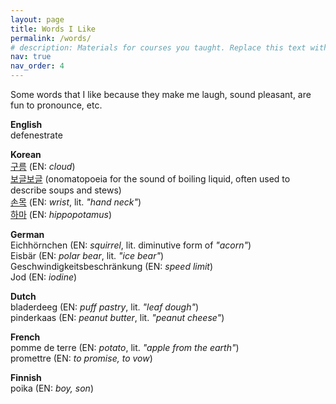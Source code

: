 ```yaml
---
layout: page
title: Words I Like
permalink: /words/
# description: Materials for courses you taught. Replace this text with your description.
nav: true
nav_order: 4
---
```


Some words that I like because they make me laugh, sound pleasant, are fun to pronounce, etc.


<!-- ENGLISH -->
<p>
<strong>English</strong><br>
defenestrate<br>

</p>


<!-- KOREAN -->
<p>
<strong>Korean</strong><br>
<a href="https://forvo.com/word/%EA%B5%AC%EB%A6%84/#ko" target="_blank">구름</a> (EN: <em>cloud</em>)<br>
<a href="https://forvo.com/word/%EB%B3%B4%EA%B8%80%EB%B3%B4%EA%B8%80/#ko" target="_blank">보글보글</a> (onomatopoeia for the sound of boiling liquid, often used to describe soups and stews)<br>
<a href="https://forvo.com/word/%EC%86%90%EB%AA%A9/#ko" target="_blank">손목</a> (EN: <em>wrist</em>, lit. <em>"hand neck"</em>)<br>
<a href="https://forvo.com/word/%ED%95%98%EB%A7%88/#ko" target="_blank">하마</a> (EN: <em>hippopotamus</em>)<br>

</p>


<!-- GERMAN -->
<p>
<strong>German</strong><br>
Eichhörnchen (EN: <em>squirrel</em>, lit. diminutive form of <em>"acorn"</em>)<br>
Eisbär (EN: <em>polar bear</em>, lit. <em>"ice bear"</em>)<br>
Geschwindigkeitsbeschränkung (EN: <em>speed limit</em>)<br>
Jod (EN: <em>iodine</em>)<br>

</p>


<!-- DUTCH -->
<p>
<strong>Dutch</strong><br>
bladerdeeg (EN: <em>puff pastry</em>, lit. <em>"leaf dough"</em>)<br>
pinderkaas (EN: <em>peanut butter</em>, lit. <em>"peanut cheese"</em>)<br>

</p>


<!-- FRENCH -->
<p>
<strong>French</strong><br>
pomme de terre (EN: <em>potato</em>, lit. <em>"apple from the earth"</em>)<br>
promettre (EN: <em>to promise, to vow</em>)<br>

</p>


<!-- FINNISH -->
<p>
<strong>Finnish</strong><br>
poika (EN: <em>boy, son</em>)<br>

</p>